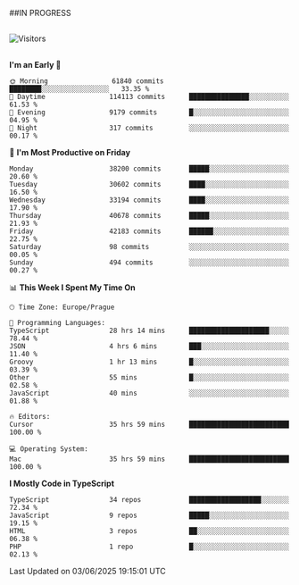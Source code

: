 ##IN PROGRESS
##
![Visitors](https://komarev.com/ghpvc/?username=petrbui&style=for-the-badge&label=Visitors+👀)



##
<!--
[![My GitHub stats](https://github-readme-stats.vercel.app/api?username=petrbui&theme=github_dark)](https://github.com/anuraghazra/github-readme-stats)

[![My wakatime stats](https://github-readme-stats.vercel.app/api/wakatime?username=petrbui&theme=github_dark)](https://github.com/anuraghazra/github-readme-stats)
-->
<!--START_SECTION:waka-->
**I'm an Early 🐤** 

```text
🌞 Morning                61840 commits       ████████░░░░░░░░░░░░░░░░░   33.35 % 
🌆 Daytime                114113 commits      ███████████████░░░░░░░░░░   61.53 % 
🌃 Evening                9179 commits        █░░░░░░░░░░░░░░░░░░░░░░░░   04.95 % 
🌙 Night                  317 commits         ░░░░░░░░░░░░░░░░░░░░░░░░░   00.17 % 
```
📅 **I'm Most Productive on Friday** 

```text
Monday                   38200 commits       █████░░░░░░░░░░░░░░░░░░░░   20.60 % 
Tuesday                  30602 commits       ████░░░░░░░░░░░░░░░░░░░░░   16.50 % 
Wednesday                33194 commits       ████░░░░░░░░░░░░░░░░░░░░░   17.90 % 
Thursday                 40678 commits       █████░░░░░░░░░░░░░░░░░░░░   21.93 % 
Friday                   42183 commits       ██████░░░░░░░░░░░░░░░░░░░   22.75 % 
Saturday                 98 commits          ░░░░░░░░░░░░░░░░░░░░░░░░░   00.05 % 
Sunday                   494 commits         ░░░░░░░░░░░░░░░░░░░░░░░░░   00.27 % 
```


📊 **This Week I Spent My Time On** 

```text
🕑︎ Time Zone: Europe/Prague

💬 Programming Languages: 
TypeScript               28 hrs 14 mins      ████████████████████░░░░░   78.44 % 
JSON                     4 hrs 6 mins        ███░░░░░░░░░░░░░░░░░░░░░░   11.40 % 
Groovy                   1 hr 13 mins        █░░░░░░░░░░░░░░░░░░░░░░░░   03.39 % 
Other                    55 mins             █░░░░░░░░░░░░░░░░░░░░░░░░   02.58 % 
JavaScript               40 mins             ░░░░░░░░░░░░░░░░░░░░░░░░░   01.88 % 

🔥 Editors: 
Cursor                   35 hrs 59 mins      █████████████████████████   100.00 % 

💻 Operating System: 
Mac                      35 hrs 59 mins      █████████████████████████   100.00 % 
```

**I Mostly Code in TypeScript** 

```text
TypeScript               34 repos            ██████████████████░░░░░░░   72.34 % 
JavaScript               9 repos             █████░░░░░░░░░░░░░░░░░░░░   19.15 % 
HTML                     3 repos             ██░░░░░░░░░░░░░░░░░░░░░░░   06.38 % 
PHP                      1 repo              █░░░░░░░░░░░░░░░░░░░░░░░░   02.13 % 
```




 Last Updated on 03/06/2025 19:15:01 UTC
<!--END_SECTION:waka-->
